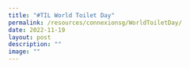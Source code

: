 ```yaml
---
title: "#TIL World Toilet Day"
permalink: /resources/connexionsg/WorldToiletDay/
date: 2022-11-19
layout: post
description: ""
image: ""
---
```

